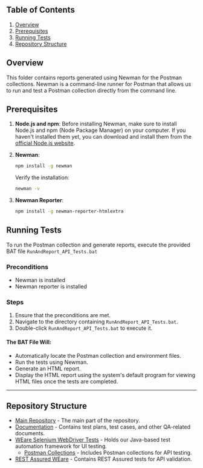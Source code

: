 ## Table of Contents
1. [Overview](#overview)
2. [Prerequisites](#prerequisites)
3. [Running Tests](#running-tests)
4. [Repository Structure](#repository-structure)

## Overview
This folder contains reports generated using Newman for the Postman collections. Newman is a command-line runner for Postman that allows us to run and test a Postman collection directly from the command line.

## Prerequisites

1. **Node.js and npm**: Before installing Newman, make sure to install Node.js and npm (Node Package Manager) on your computer. If you haven't installed them yet, you can download and install them from the [official Node.js website](https://nodejs.org/en/download/).

2. **Newman**:
    ```bash
    npm install -g newman
    ```
   Verify the installation:
    ```bash
    newman -v
    ```

3. **Newman Reporter**:
    ```bash
    npm install -g newman-reporter-htmlextra
    ```

## Running Tests

To run the Postman collection and generate reports, execute the provided BAT file `RunAndReport_API_Tests.bat`

### Preconditions

- Newman is installed
- Newman reporter is installed

### Steps

1. Ensure that the preconditions are met.
2. Navigate to the directory containing `RunAndReport_API_Tests.bat`.
3. Double-click `RunAndReport_API_Tests.bat` to execute it.

#### The BAT File Will:

- Automatically locate the Postman collection and environment files.
- Run the tests using Newman.
- Generate an HTML report.
- Display the HTML report using the system's default program for viewing HTML files once the tests are completed.

---

## Repository Structure

- [Main Repository](https://github.com/Alpha-50-group-4-final-project/Group-4-common-repo/tree/main) - The main part of the repository.
- [Documentation](https://github.com/Alpha-50-group-4-final-project/Group-4-common-repo/tree/main/Documentation) - Contains test plans, test cases, and other QA-related documents.
- [WEare Selenium WebDriver Tests](https://github.com/Alpha-50-group-4-final-project/Group-4-common-repo/tree/main/WEare-SeleniumWebDriver-tests) - Holds our Java-based test automation framework for UI testing.
   - [Postman Collections](https://github.com/Alpha-50-group-4-final-project/Group-4-common-repo/tree/main/Postman-Collections) - Includes Postman collections for API testing.
- [REST Assured WEare](https://github.com/Alpha-50-group-4-final-project/Group-4-common-repo/tree/main/REST-Assured-WEare) - Contains REST Assured tests for API validation.